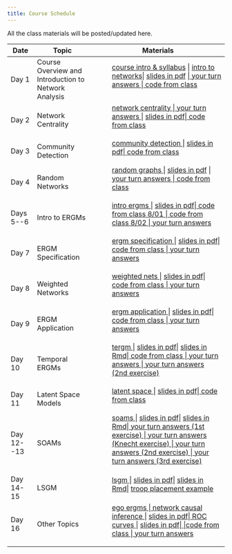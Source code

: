 ```yaml
---
title: Course Schedule
---
```

<p>
All the class materials will be posted/updated here.
</p>

<div>
  <table class="table table-striped table-hover">
    <thead>
      <tr>
        <th>Date</th>
        <th>Topic</th>
        <th>Materials</th>
              </tr>
    </thead>
    <tbody>
      <tr>
        <td>Day 1</td>
        <td>Course Overview and  <br>
         Introduction to Network Analysis</td>
        <td>
          <dl>
          <dd><a href="../materials/Slides/01_welcome.pdf" target=_blank>course intro & syllabus</a> | <a href="../materials/Slides/02_getting_started.html" target=_blank>intro to networks</a>| <a href="../materials/Slides/02_getting_started.pdf" target=_blank>slides in pdf</a> |<a href="../materials/YourTurnAnswers/02_getting_started_yourturn.R"target=_blank> your turn answers </a>|<a href="../materials/Scripts/day1_script.R"target=_blank> code from class </a>
          </dd>
          </dl>
        </td>
      </tr>
      <tr>
        <td>Day 2</td>
        <td>Network Centrality</td>
        <td>
          <dl>
          <dd><a href="../materials/Slides/03_centrality.html" target=_blank>network centrality </a>  |<a href="../materials/YourTurnAnswers/03_centrality_yourturn.R"target=_blank> your turn answers </a>| <a href="../materials/Slides/03_centrality.pdf" target=_blank>slides in pdf</a>|<a href="../materials/Scripts/day2_script.R"target=_blank> code from class </a>
          </dd>
          </dl>
        </td>
      </tr>
      <tr>
        <td>Day 3</td>
        <td>Community Detection</td>
        <td>
          <dl>
          <dd><a href="../materials/Slides/04_communities.html" target=_blank>community detection </a>  | <a href="../materials/Slides/04_communities.pdf" target=_blank>slides in pdf</a>|<a href="../materials/Scripts/day3_script.R"target=_blank> code from class </a>
          </dd>
          </dl>
        </td>
      </tr>
      <tr>
        <td>Day 4</td>
        <td>Random Networks</td>
        <td>
          <dl>
          <dd><a href="../materials/Slides/05_random_graphs.html" target=_blank>random graphs </a>  | <a href="../materials/Slides/05_random_graphs.pdf" target=_blank>slides in pdf</a> |<a href="../materials/YourTurnAnswers/05_random_nets_yourturn.R"target=_blank> your turn answers </a>|<a href="../materials/Scripts/day4_script.R"target=_blank> code from class </a>
          </dd>
          </dl>
        </td>
      </tr>
      <tr>
        <td>Days 5--6</td>
        <td>Intro to ERGMs</td>
        <td>
          <dl>
          <dd><a href="../materials/Slides/06_intro_ergms.html" target=_blank>intro ergms </a>  | <a href="../materials/Slides/06_intro_ergms.pdf" target=_blank>slides in pdf</a>|<a href="../materials/Scripts/script080122.R"target=_blank> code from class 8/01 </a>|<a href="../materials/Scripts/script080222.R"target=_blank> code from class 8/02 </a>|<a href="../materials/YourTurnAnswers/06_intro_ergms_yourturn.R"target=_blank> your turn answers </a>
          </dd>
          </dl>
        </td>
      </tr>
      <tr>
        <td>Day 7</td>
        <td>ERGM Specification</td>
        <td>
          <dl>
          <dd><a href="../materials/Slides/07_ergm_specification.html" target=_blank>ergm specification </a>  | <a href="../materials/Slides/07_ergm_specification.pdf" target=_blank>slides in pdf</a>|<a href="../materials/Scripts/script080322.R"target=_blank> code from class </a>|<a href="../materials/YourTurnAnswers/07_ergm_spec_yourturn.R"target=_blank> your turn answers </a>
          </dd>
          </dl>
        </td>
      </tr>
      <tr>
        <td>Day 8</td>
        <td>Weighted Networks</td>
        <td>
          <dl>
          <dd><a href="../materials/Slides/08_weighted_nets.html" target=_blank>weighted nets </a>  | <a href="../materials/Slides/08_weighted_nets.pdf" target=_blank>slides in pdf</a>|<a href="../materials/Scripts/day9_script.R"target=_blank> code from class </a>|<a href="../materials/YourTurnAnswers/08_valued_ergms_yourturn.R"target=_blank> your turn answers </a>
          </dd>
          </dl>
        </td>
      </tr>
      <tr>
        <td>Day 9</td>
        <td>ERGM Application</td>
        <td>
          <dl>
          <dd><a href="../materials/Slides/09_ergm_application.html" target=_blank>ergm application </a>  | <a href="../materials/Slides/09_ergm_application.pdf" target=_blank>slides in pdf</a>|<a href="../materials/Scripts/.day10_script.R"target=_blank> code from class </a>|<a href="../materials/YourTurnAnswers/09_ergm_appl_yourturn.R"target=_blank> your turn answers </a>
          </dd>
          </dl>
        </td>
      </tr>
      <tr>
        <td>Day 10</td>
        <td>Temporal ERGMs</td>
        <td>
          <dl>
          <dd><a href="../materials/Slides/10_tergm.html" target=_blank>tergm </a>  | <a href="../materials/Slides/10_tergm.pdf" target=_blank>slides in pdf</a>| <a href="../materials/Slides/10_tergm.Rmd" target=_blank>slides in Rmd</a>|<a href="../materials/Scripts/.day11_script.R"target=_blank> code from class </a>|<a href="../materials/YourTurnAnswers/10_tergm_friends_yourturn.R"target=_blank> your turn answers </a>|<a href="../materials/YourTurnAnswers/.10_tergms_yourturn1.R"target=_blank> your turn answers (2nd exercise) </a>
          </dd>
          </dl>
        </td>
      </tr>
      <tr>
        <td>Day 11</td>
        <td>Latent Space Models</td>
        <td>
          <dl>
          <dd><a href="../materials/Slides/11_latent_space.html" target=_blank>latent space </a>  | <a href="../materials/Slides/11_latent_space.pdf" target=_blank>slides in pdf</a>|<a href="../materials/Scripts/day12_script.R"target=_blank> code from class </a>
          </dd>
          </dl>
        </td>
      </tr>
      <tr>
        <td>Day 12--13</td>
        <td>SOAMs</td>
        <td>
          <dl>
          <dd><a href="../materials/Slides/12_soam.html" target=_blank>soams </a>  | <a href="../materials/Slides/12_soam.pdf" target=_blank>slides in pdf</a>| <a href="../materials/Slides/12_soam.Rmd" target=_blank>slides in Rmd</a>|<a href="../materials/YourTurnAnswers/12_soam_yourturn.R"target=_blank> your turn answers (1st exercise) </a>|<a href="../materials/YourTurnAnswers/12_soam_yourturn_knecht.R"target=_blank> your turn answers (Knecht exercise) </a>|<a href="../materials/YourTurnAnswers/12_soam_yourturn1.R"target=_blank> your turn answers (2nd exercise) </a>|<a href="../materials/YourTurnAnswers/12_soam_yourturn2.R"target=_blank> your turn answers (3rd exercise) </a>
          </dd>
          </dl>
        </td>
      </tr>
            <tr>
        <td>Day 14-15</td>
        <td>LSGM</td>
        <td>
          <dl>
          <dd><a href="../materials/Slides/13_lsgm.html" target=_blank>lsgm </a>  | <a href="../materials/Slides/13_lsgm.pdf" target=_blank>slides in pdf</a>| <a href="../materials/Slides/13_lsgm.Rmd" target=_blank>slides in Rmd</a>| <a href="../materials/Slides/Niemanetal_PS2017.pdf" target=_blank> troop placement example </a>
          </dd>
          </dl>
        </td>
      </tr>
      <tr>
        <td>Day 16</td>
        <td>Other Topics</td>
        <td>
          <dl>
          <dd><a href="../materials/Slides/14_ego_ergms.html" target=_blank>ego ergms </a>  |<a href="../materials/Slides/16_causal_nets.html" target=_blank> network causal inference  </a> | <a href="../materials/Slides/15_ROC_curves.pdf" target=_blank>slides in pdf</a>|<a href="../materials/Slides/15_ROC_curves.html" target=_blank> ROC curves </a>  | <a href="../materials/Slides/15_ROC_curves.pdf" target=_blank>slides in pdf</a>|<a href="../materials/Scripts/.day18_script.R"target=_blank>
          |<a href="../materials/Scripts/.day19_script.R"target=_blank>code from class </a>|<a href="../materials/YourTurnAnswers/.15_ROC_yourturn.R"target=_blank> your turn answers </a>
          </dd>
          </dl>
        </td>
      </tr>
    </tbody>
  </table>
</div>

